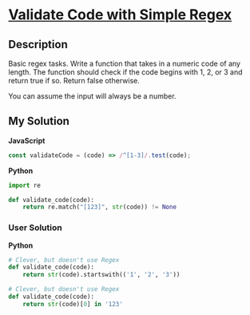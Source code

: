 # [Validate Code with Simple Regex](https://www.codewars.com/kata/56a25ba95df27b7743000016)

## Description

Basic regex tasks. Write a function that takes in a numeric code of any length. The function should check if the code begins with 1, 2, or 3 and return true if so. Return false otherwise.

You can assume the input will always be a number.

## My Solution

**JavaScript**

```js
const validateCode = (code) => /^[1-3]/.test(code);
```

**Python**

```py
import re

def validate_code(code):
    return re.match("[123]", str(code)) != None
```

### User Solution

**Python**

```py
# Clever, but doesn't use Regex
def validate_code(code):
    return str(code).startswith(('1', '2', '3'))
```

```py
# Clever, but doesn't use Regex
def validate_code(code):
    return str(code)[0] in '123'
```
